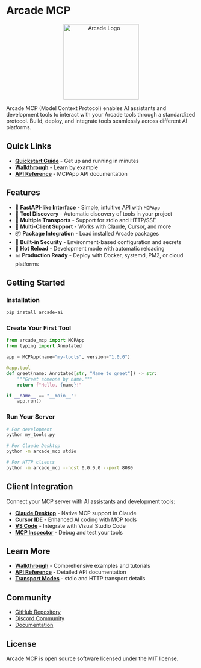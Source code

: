 # Arcade MCP

<p align="center">
  <img src="https://docs.arcade.dev/images/logo/arcade-logo.png" alt="Arcade Logo" width="200"/>
</p>

Arcade MCP (Model Context Protocol) enables AI assistants and development tools to interact with your Arcade tools through a standardized protocol. Build, deploy, and integrate tools seamlessly across different AI platforms.

## Quick Links

- **[Quickstart Guide](getting-started/quickstart.md)** - Get up and running in minutes
- **[Walkthrough](examples/README.md)** - Learn by example
- **[API Reference](api/app.md)** - MCPApp API documentation

## Features

- 🚀 **FastAPI-like Interface** - Simple, intuitive API with `MCPApp`
- 🔧 **Tool Discovery** - Automatic discovery of tools in your project
- 🔌 **Multiple Transports** - Support for stdio and HTTP/SSE
- 🤖 **Multi-Client Support** - Works with Claude, Cursor, and more
- 📦 **Package Integration** - Load installed Arcade packages
- 🔐 **Built-in Security** - Environment-based configuration and secrets
- 🔄 **Hot Reload** - Development mode with automatic reloading
- 📊 **Production Ready** - Deploy with Docker, systemd, PM2, or cloud platforms

## Getting Started

### Installation

```bash
pip install arcade-ai
```

### Create Your First Tool

```python
from arcade_mcp import MCPApp
from typing import Annotated

app = MCPApp(name="my-tools", version="1.0.0")

@app.tool
def greet(name: Annotated[str, "Name to greet"]) -> str:
    """Greet someone by name."""
    return f"Hello, {name}!"

if __name__ == "__main__":
    app.run()
```

### Run Your Server

```bash
# For development
python my_tools.py

# For Claude Desktop
python -m arcade_mcp stdio

# For HTTP clients
python -m arcade_mcp --host 0.0.0.0 --port 8080
```

## Client Integration

Connect your MCP server with AI assistants and development tools:

- **[Claude Desktop](clients/claude.md)** - Native MCP support in Claude
- **[Cursor IDE](clients/cursor.md)** - Enhanced AI coding with MCP tools
- **[VS Code](clients/vscode.md)** - Integrate with Visual Studio Code
- **[MCP Inspector](clients/inspector.md)** - Debug and test your tools


## Learn More

- **[Walkthrough](examples/README.md)** - Comprehensive examples and tutorials
- **[API Reference](api/app.md)** - Detailed API documentation
- **[Transport Modes](advanced/transports.md)** - stdio and HTTP transport details

## Community

- [GitHub Repository](https://github.com/ArcadeAI/arcade-ai)
- [Discord Community](https://discord.gg/arcade-ai)
- [Documentation](https://docs.arcade.dev)

## License

Arcade MCP is open source software licensed under the MIT license.